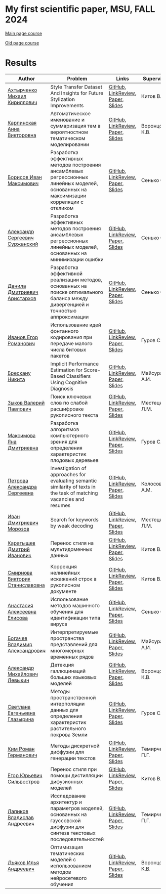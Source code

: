 # My first scientific paper, MSU, FALL 2024

[Main page course](https://m1p.org)

[Old page course](http://www.machinelearning.ru/wiki/index.php?title=Численные_методы_обучения_по_прецедентам_%28практика%2C_В.В._Стрижов%29)

# Results
| Author | Problem | Links | Supervisor | Scores | Reviewer |
| ------ | ------- | ----- | ---------- | ------ | -------- |
| [Ахтырченко Михаил Кириллович](https://github.com/EnriFermi) | Style Transfer Dataset And Insights for Future Stylization Improvements | [GitHub](https://github.com/EnriFermi/bachelor-article), [LinkReview](https://github.com/EnriFermi/bachelor-article/blob/master/linkreview.md), [Paper](https://github.com/EnriFermi/bachelor-article/blob/master/paper/main.pdf), [Slides](https://github.com/EnriFermi/bachelor-article/blob/master/slides/main.pdf) | Китов В. В. | ![Dynamic JSON Badge](https://img.shields.io/badge/dynamic/json?url=https%3A%2F%2Fraw.githubusercontent.com%2FEnriFermi%2Fbachelor-article%2Fmaster%2Fscore.json&query=message&label=%20&cacheSeconds=10) | - |
| [Карпинская Анна Викторовна](https://github.com/annikarpik) | Автоматическое именование и суммаризация тем в вероятностном тематическом моделировании | [GitHub](https://github.com/annikarpik/M1P), [LinkReview](https://github.com/annikarpik/M1P/blob/master/linkreview.md), [Paper](https://github.com/annikarpik/M1P/blob/master/paper/main.pdf), [Slides](https://github.com/annikarpik/M1P/blob/master/slides/main.pdf) | Воронцов К.В. | ![Dynamic JSON Badge](https://img.shields.io/badge/dynamic/json?url=https%3A%2F%2Fraw.githubusercontent.com%2Fannikarpik%2FM1P%2Fmaster%2Fscore.json&query=message&label=%20&cacheSeconds=10) | - |
| [Борисов Иван Максимович](https://github.com/BoogieQQ) | Разработка эффективных методов построения ансамблевых регрессионных линейных моделей, основанных на максимизации корреляции с откликом | [GitHub](https://github.com/BoogieQQ/M1P2024), [LinkReview](https://github.com/BoogieQQ/M1P2024/blob/master/linkreview.md), [Paper](https://github.com/BoogieQQ/M1P2024/blob/master/paper/main.pdf), [Slides](https://github.com/BoogieQQ/M1P2024/blob/master/slides/main.pdf) | Сенько О.В. | ![Dynamic JSON Badge](https://img.shields.io/badge/dynamic/json?url=https%3A%2F%2Fraw.githubusercontent.com%2FBoogieQQ%2FM1P2024%2Fmaster%2Fscore.json&query=message&label=%20&cacheSeconds=10) | - |
| [Александр Сергеевич Суржанский](https://github.com/AlexandrSurzhanskiy) | Разработка эффективных методов построения ансамблевых регрессионных линейных моделей, основанных на минимизации ошибки | [GitHub](https://github.com/AlexandrSurzhanskiy/m1p), [LinkReview](https://github.com/AlexandrSurzhanskiy/m1p/blob/master/linkreview.md), [Paper](https://github.com/AlexandrSurzhanskiy/m1p/blob/master/paper/main.pdf), [Slides](https://github.com/AlexandrSurzhanskiy/m1p/blob/master/slides/main.pdf) | Сенько О.В. | ![Dynamic JSON Badge](https://img.shields.io/badge/dynamic/json?url=https%3A%2F%2Fraw.githubusercontent.com%2FAlexandrSurzhanskiy%2Fm1p%2Fmaster%2Fscore.json&query=message&label=%20&cacheSeconds=10) | - |
| [Данила Дмитриевич Аристархов](https://github.com/eternL334) | Разработка эффективной реализации методов, основанных на поиске оптимального баланса между дивергенцией и точностью аппроксимации | [GitHub](https://github.com/eternL334/m1p), [LinkReview](https://github.com/eternL334/m1p/blob/master/linkreview.md), [Paper](https://github.com/eternL334/m1p/blob/master/paper/main.pdf), [Slides](https://github.com/eternL334/m1p/blob/master/slides/main.pdf) | Сенько О.В. | ![Dynamic JSON Badge](https://img.shields.io/badge/dynamic/json?url=https%3A%2F%2Fraw.githubusercontent.com%2FeternL334%2Fm1p%2Fmaster%2Fscore.json&query=message&label=%20&cacheSeconds=10) | - |
| [Иванов Егор Романович](https://github.com/e1vanov) | Использование идей фонтанного кодирования при передаче малого числа битовых пакетов | [GitHub](https://github.com/e1vanov/m1p), [LinkReview](https://github.com/e1vanov/m1p/blob/master/linkreview.md), [Paper](https://github.com/e1vanov/m1p/blob/master/paper/main.pdf), [Slides](https://github.com/e1vanov/m1p/blob/master/slides/main.pdf) | Гуров С.И. | ![Dynamic JSON Badge](https://img.shields.io/badge/dynamic/json?url=https%3A%2F%2Fraw.githubusercontent.com%2Fe1vanov%2Fm1p%2Fmaster%2Fscore.json&query=message&label=%20&cacheSeconds=10) | - |
| [Брескану Никита](https://github.com/Fullfix) | Implicit Performance Estimation for Score-Based Classifiers Using Cognitive Diagnosis | [GitHub](https://github.com/Fullfix/score-based-classifiers-cdm), [LinkReview](https://github.com/Fullfix/score-based-classifiers-cdm/blob/master/linkreview.md), [Paper](https://github.com/Fullfix/score-based-classifiers-cdm/blob/master/paper/main.pdf), [Slides](https://github.com/Fullfix/score-based-classifiers-cdm/blob/master/slides/main.pdf) | Майсурадзе А.И. | ![Dynamic JSON Badge](https://img.shields.io/badge/dynamic/json?url=https%3A%2F%2Fraw.githubusercontent.com%2FFullfix%2Fscore-based-classifiers-cdm%2Fmaster%2Fscore.json&query=message&label=%20&cacheSeconds=10) | - |
| [Зыков Валерий Павлович](https://github.com/valerazykov) | Поиск ключевых слов по слабой расшифровке рукописного текста | [GitHub](https://github.com/valerazykov/my_first_scientific_paper_course), [LinkReview](https://github.com/valerazykov/my_first_scientific_paper_course/blob/master/linkreview.md), [Paper](https://github.com/valerazykov/my_first_scientific_paper_course/blob/master/paper/main.pdf), [Slides](https://github.com/valerazykov/my_first_scientific_paper_course/blob/master/slides/main.pdf) | Местецкий Л.М. | ![Dynamic JSON Badge](https://img.shields.io/badge/dynamic/json?url=https%3A%2F%2Fraw.githubusercontent.com%2Fvalerazykov%2Fmy_first_scientific_paper_course%2Fmaster%2Fscore.json&query=message&label=%20&cacheSeconds=10) | - |
| [Максимова Яна Дмитриевна](https://github.com/YanaMaximova) | Разработка алгоритмов компьютерного зрения для определения характеристик плодовых деревьев | [GitHub](https://github.com/YanaMaximova/M1P), [LinkReview](https://github.com/YanaMaximova/M1P/blob/master/linkreview.md), [Paper](https://github.com/YanaMaximova/M1P/blob/master/paper/main.pdf), [Slides](https://github.com/YanaMaximova/M1P/blob/master/slides/main.pdf) | Гуров С.И. | ![Dynamic JSON Badge](https://img.shields.io/badge/dynamic/json?url=https%3A%2F%2Fraw.githubusercontent.com%2FYanaMaximova%2FM1P%2Fmaster%2Fscore.json&query=message&label=%20&cacheSeconds=10) | - |
| [Петрова Александра Сергеевна](https://github.com/sashapetr04) | Investigation of approaches for evaluating semantic similarity of texts in the task of matching vacancies and resumes | [GitHub](https://github.com/sashapetr04/my_first_paper), [LinkReview](https://github.com/sashapetr04/my_first_paper/blob/master/linkreview.md), [Paper](https://github.com/sashapetr04/my_first_paper/blob/master/paper/main.pdf), [Slides](https://github.com/sashapetr04/my_first_paper/blob/master/slides/main.pdf) | Колосов А.М. | ![Dynamic JSON Badge](https://img.shields.io/badge/dynamic/json?url=https%3A%2F%2Fraw.githubusercontent.com%2Fsashapetr04%2Fmy_first_paper%2Fmaster%2Fscore.json&query=message&label=%20&cacheSeconds=10) | - |
| [Иван Дмитриевич Морозов](https://github.com/morozov-vmk) | Search for keywords by weak decoding | [GitHub](https://github.com/morozov-vmk/MyPaper), [LinkReview](https://github.com/morozov-vmk/MyPaper/blob/master/linkreview.md), [Paper](https://github.com/morozov-vmk/MyPaper/blob/master/paper/main.pdf), [Slides](https://github.com/morozov-vmk/MyPaper/blob/master/slides/main.pdf) | Местецкий Л.М. | ![Dynamic JSON Badge](https://img.shields.io/badge/dynamic/json?url=https%3A%2F%2Fraw.githubusercontent.com%2Fmorozov-vmk%2FMyPaper%2Fmaster%2Fscore.json&query=message&label=%20&cacheSeconds=10) | - |
| [Каратыщев Дмитрий Иванович](https://github.com/dmforit) | Перенос стиля на мультидоменных данных | [GitHub](https://github.com/dmforit/style-transfer-mode), [LinkReview](https://github.com/morozov-vmk/MyPaper/blob/master/linkreview.md), [Paper](https://github.com/dmforit/style-transfer-mode/blob/master/paper/main.pdf), [Slides](https://github.com/dmforit/style-transfer-mode/blob/master/slides/main.pdf) | Китов В.В. | ![Dynamic JSON Badge](https://img.shields.io/badge/dynamic/json?url=https%3A%2F%2Fraw.githubusercontent.com%2Fdmforit%2Fstyle-transfer-mode%2Fmaster%2Fscore.json&query=message&label=%20&cacheSeconds=10) | - |
| [Смирнова Виктория Станиславовна](https://github.com/svictoriast) | Коррекция нелинейных искажений строк в рукописном документе | [GitHub](https://github.com/svictoriast/m1p), [LinkReview](https://github.com/svictoriast/m1p/blob/master/linkreview.md), [Paper](https://github.com/svictoriast/m1p/blob/master/paper/main.pdf), [Slides](https://github.com/svictoriast/m1p/blob/master/slides/main.pdf) | Китов В.В. | ![Dynamic JSON Badge](https://img.shields.io/badge/dynamic/json?url=https%3A%2F%2Fraw.githubusercontent.com%2Fsvictoriast%2Fm1p%2Fmaster%2Fscore.json&query=message&label=%20&cacheSeconds=10) | - |
| [Анастасия Алексеевна Елисова](https://github.com/nastyasova) | Использование методов машинного обучения для идентификации типа вируса| [GitHub](https://github.com/nastyasova/article), [LinkReview](https://github.com/nastyasova/article/blob/master/linkreview.md), [Paper](https://github.com/nastyasova/article/blob/master/paper/main.pdf), [Slides](https://github.com/nastyasova/article/blob/master/slides/main.pdf) | Сенько О.В. | ![Dynamic JSON Badge](https://img.shields.io/badge/dynamic/json?url=https%3A%2F%2Fraw.githubusercontent.com%2Fnastyasova%2Farticle%2Fmaster%2Fscore.json&query=message&label=%20&cacheSeconds=10) | - |
| [Богачев Владимир Александрович](https://github.com/Bogachevv) | Интерпретируемые пространства представлений для многомерных временных рядов | [GitHub](https://github.com/Bogachevv/m1p), [LinkReview](https://github.com/Bogachevv/m1p/blob/master/linkreview.md), [Paper](https://github.com/Bogachevv/m1p/blob/master/paper/main.pdf), [Slides](https://github.com/Bogachevv/m1p/blob/master/slides/main.pdf) | Майсурадзе А.И. | ![Dynamic JSON Badge](https://img.shields.io/badge/dynamic/json?url=https%3A%2F%2Fraw.githubusercontent.com%2FBogachevv%2Fm1p%2Fmaster%2Fscore.json&query=message&label=%20&cacheSeconds=10) | - |
| [Александр Михайлович Левыкин](https://github.com/Severiar) | Детекция галлюцинаций больших языковых моделей | [GitHub](https://github.com/Severiar/llm-hallucinations-detection-diploma), [LinkReview](https://github.com/Severiar/llm-hallucinations-detection-diploma/blob/master/linkreview.md), [Paper](https://github.com/Severiar/llm-hallucinations-detection-diploma/blob/master/paper/main.pdf), [Slides](https://github.com/Severiar/markup-models-multicriteria-evaluation/blob/master/slides/main.pdf) | Воронцов К.В. | ![Dynamic JSON Badge](https://img.shields.io/badge/dynamic/json?url=https%3A%2F%2Fraw.githubusercontent.com%2FSeveriar%2Fllm-hallucinations-detection-diploma%2Fmaster%2Fscore.json&query=message&label=%20&cacheSeconds=10) | - |
| [Светлана Евгеньевна Глазырина](https://github.com/AnOrdinaryDreamer) | Методы пространственной интерполяции данных для определения характеристик растительного покрова Земли  | [GitHub](https://github.com/AnOrdinaryDreamer/my_first_paper), [LinkReview](https://github.com/AnOrdinaryDreamer/my_first_paper/blob/master/linkreview.md), [Paper](https://github.com/AnOrdinaryDreamer/my_first_paper/blob/master/paper/main.pdf), [Slides](https://github.com/AnOrdinaryDreamer/my_first_paper/blob/master/slides/main.pdf) | Гуров С.И. | ![Dynamic JSON Badge](https://img.shields.io/badge/dynamic/json?url=https%3A%2F%2Fraw.githubusercontent.com%2FAnOrdinaryDreamer%2Fmy_first_paper%2Fmaster%2Fscore.json&query=message&label=%20&cacheSeconds=10) | - |
| [Ким Роман Германович](https://github.com/karmanrim) | Методы дискретной диффузии для генерации текстов | [GitHub](https://github.com/karmanrim/m1p), [LinkReview](https://github.com/karmanrim/m1p/blob/master/linkreview.md), [Paper](https://github.com/karmanrim/m1p/blob/master/paper/main.pdf), [Slides](https://github.com/karmanrim/m1p/blob/master/slides/main.pdf) | Темирчев П.Г. | ![Dynamic JSON Badge](https://img.shields.io/badge/dynamic/json?url=https%3A%2F%2Fraw.githubusercontent.com%2Fkarmanrim%2Fm1p%2Fmaster%2Fscore.json&query=message&label=%20&cacheSeconds=10) | - |
| [Егор Юрьевич Сильвестров](https://github.com/EgorSWEB) | Перенос стиля при помощи дистилляции дифузионных моделей | [GitHub](https://github.com/EgorSWEB/m1p), [LinkReview](https://github.com/EgorSWEB/m1p/blob/master/linkreview.md), [Paper](https://github.com/EgorSWEB/m1p/blob/master/paper/main.pdf), [Slides](https://github.com/EgorSWEB/m1p/blob/master/slides/main.pdf) | Китов В.В. | ![Dynamic JSON Badge](https://img.shields.io/badge/dynamic/json?url=https%3A%2F%2Fraw.githubusercontent.com%2FEgorSWEB%2Fm1p%2Fmaster%2Fscore.json&query=message&label=%20&cacheSeconds=10) | - |
| [Лапиков Владислав Андреевич](https://github.com/wh0t-is-love) | Исследование архитектур и параметров моделей, основанных на гауссовской диффузии для синтеза текстовых последовательностей | [GitHub](https://github.com/EgorSWEB/m1p), [LinkReview](https://github.com/wh0t-is-love/m1p/blob/master/linkreview.md), [Paper](https://github.com/wh0t-is-love/m1p/blob/master/paper/main.pdf), [Slides](https://github.com/wh0t-is-love/m1p/blob/master/slides/main.pdf) | Темирчев П.Г. | ![Dynamic JSON Badge](https://img.shields.io/badge/dynamic/json?url=https%3A%2F%2Fraw.githubusercontent.com%2Fwh0t-is-love%2Fm1p%2Fmaster%2Fscore.json&query=message&label=%20&cacheSeconds=10) | - |
| [Дьяков Илья Андреевич](https://github.com/wh0t-is-love) | Оптимизация тематических моделей с использованием методов нейросетевого обучения | [GitHub](https://github.com/revit3d/TARTM), [LinkReview](https://github.com/revit3d/TARTM/blob/master/linkreview.md), [Paper](https://github.com/revit3d/TARTM/blob/master/paper/main.pdf), [Slides](https://github.com/revit3d/TARTM/blob/master/slides/main.pdf) | Воронцов К.В. | ![Dynamic JSON Badge](https://img.shields.io/badge/dynamic/json?url=https%3A%2F%2Fraw.githubusercontent.com%2Frevit3d%2FTARTM%2Fmaster%2Fscore.json&query=message&label=%20&cacheSeconds=10) | - |
